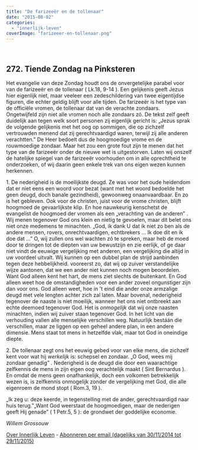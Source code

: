 ```yaml
---
title: "De farizeeër en de tollenaar"
date: "2015-08-02"
categories: 
  - "innerlijk-leven"
coverImage: "farizeeer-en-tollenaar.png"
---
```


 

## 272\. Tiende Zondag na Pinksteren

Het evangelie van deze Zondag houdt ons de onvergetelijke parabel voor van de farizeeër en de tollenaar ( Lk.18, 9-14 ). Een gelijkenis geeft Jezus hier eigenlijk niet, maar veeleer een zedeschildering van twee eigentijdse figuren, die echter geldig blijft voor alle tijden. De farizeeër is het type van de officiële vromen, de tollenaar dat van de verachte zondaars. Ongetwijfeld zijn niet alle vromen noch alle zondaars zó. De tekst zelf geeft duidelijk aan tegen welk soort personen zij eigenlijk gericht is: „Jezus sprak de volgende gelijkenis met het oog op sommigen, die op zichzelf vertrouwden menend dat zij gerechtvaardigd waren, terwijl zij alle anderen verachtten.” De Heer bedoelt dus de hoogmoedige vrome en de rouwmoedige zondaar. Maar het zou een grote fout zijn te menen dat het type van de farizeeër onder de nieuwe wet is uitgestorven. Laten wij onszelf de hatelijke spiegel van de farizeeër voorhouden om in alle oprechtheid te onderzoeken, of wij daarin geen enkele trek van ons eigen wezen kunnen herkennen.

1\. De nederigheid is de moeilijkste deugd. Ze was voor het oude heidendom dat er niet eens een woord voor bezat (want met het woord bedoelde het geen deugd, doch banale gezindheid), gewoonweg onaanvaardbaar. En zo is het gebleven. Ook voor de christen, juist voor de vrome christen, blijft hoogmoed de gevaarlijkste klip. En hoe nauwkeurig kenschetst de evangelist de hoogmoed der vromen als een „verachting van de anderen” . Wij menen tegenover God ons klein en nietig te gevoelen, maar dit belet ons niet onze medemens te minachten. „God, ik dank U dat ik niet zo ben als de andere mensen, rovers, onrechtvaardigen, echtbrekers … Ik doe dit en ik doe dat …” O, wij zullen ons wel wachten zó te spreken, maar heb de moed door te dringen tot de diepten van uw bewustzijn en zie eerlijk, of ge daar niet vindt de eeuwige vergelijking met anderen, een vergelijking die altijd in uw voordeel uitvalt. Wij kunnen op een dubbel plan de strijd aanbinden tegen deze hebbelijkheid. vooreerst zo, dat wij op zuiver verstandelijke wijze aantonen, dat we een ander niet kunnen noch mogen beoordelen. Want God alleen kent het hart, de mens ziet slechts de buitenkant. En God alleen weet hoe de omstandigheden voor een ander zoveel ongunstiger zijn dan voor ons. God alleen weet, hoe in 't eind die ander onze armzalige deugd met vele lengten achter zich zal laten. Maar bovenal, nederigheid tegenover de naaste is niet moeilijk, wanneer het ons niet ontbreekt aan echte deemoed tegenover God. Het is _onmogelijk_ dat wij onze naasten minachten, indien wij zuiver staan tegenover God. In het licht van die verhouding vallen alle menselijke verschillen weg. Natuurlijk bestáán die verschillen, maar ze liggen op een geheel andere plan, in een andere dimensie. Mens staat tot mens in hetzelfde vlak, maar tot God in oneindige diepte.

2\. De tollenaar zegt ons het eeuwig gebed voor van elke mens, die zichzelf kent voor wat hij _werkelijk_ is: schepsel en zondaar. „O God, wees mij zondaar genadig” . Nederigheid is de deugd die door een waarachtige zelfkennis de mens in zijn eigen oog verachtelijk maakt ( Sint Bernardus ). En omdat de mens geen onafhankelijk, doch een volkomen betrekkelijk wezen is, is zelfkennis onmogelijk zonder de vergelijking met God, die alle eigenroem de mond stopt ( Rom.3, 19 ).

„Ik zeg u: deze keerde, in tegenstelling met de ander, gerechtvaardigd naar huis terug.”„Want God weerstaat de hoogmoedigen, maar de nederigen geeft Hij genade” ( 1 Petr.5, 5 ): de grondwet der goddelijke economie.

_Willem Grossouw_

[Over Innerlijk Leven](http://www.gelovenleren.net/2014/11/27/een-jaar-lang-innerlijk-leven-op-geloven-leren/) - [Abonneren per email (dagelijks van 30/11/2014 tot 29/11/2015)](http://eepurl.com/9P3DT)
